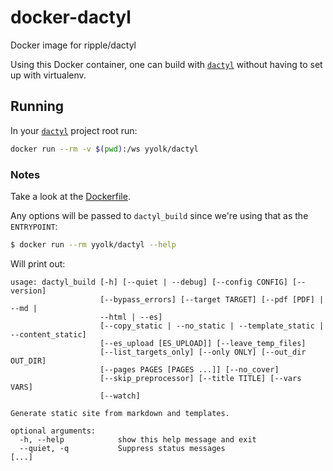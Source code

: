 # docker-dactyl
Docker image for ripple/dactyl

Using this Docker container, one can build with [`dactyl`][dactyl] without
having to set up with virtualenv. 

## Running



In your [`dactyl`][dactyl] project root run:

```sh
docker run --rm -v $(pwd):/ws yyolk/dactyl
```



### Notes

Take a look at the [Dockerfile](Dockerfile).

Any options will be passed to `dactyl_build` since we're using that as the
`ENTRYPOINT`:


```sh
$ docker run --rm yyolk/dactyl --help
```

Will print out:

```
usage: dactyl_build [-h] [--quiet | --debug] [--config CONFIG] [--version]
                    [--bypass_errors] [--target TARGET] [--pdf [PDF] | --md |
                    --html | --es]
                    [--copy_static | --no_static | --template_static | --content_static]
                    [--es_upload [ES_UPLOAD]] [--leave_temp_files]
                    [--list_targets_only] [--only ONLY] [--out_dir OUT_DIR]
                    [--pages PAGES [PAGES ...]] [--no_cover]
                    [--skip_preprocessor] [--title TITLE] [--vars VARS]
                    [--watch]

Generate static site from markdown and templates.

optional arguments:
  -h, --help            show this help message and exit
  --quiet, -q           Suppress status messages
[...]
```


[dactyl]: https://github.com/ripple/dactyl "Ripple/Dactyl"
